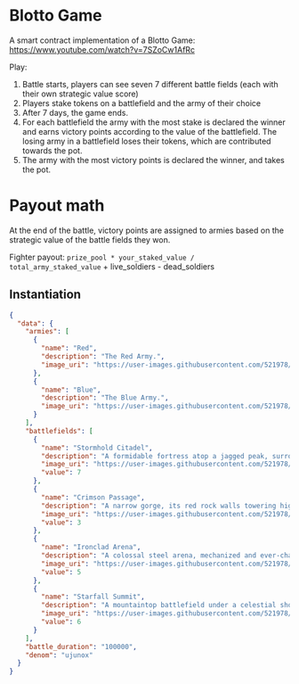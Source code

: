 # Blotto Game

A smart contract implementation of a Blotto Game: https://www.youtube.com/watch?v=7SZoCw1AfRc

Play:

1. Battle starts, players can see seven 7 different battle fields (each with their own strategic value score)
2. Players stake tokens on a battlefield and the army of their choice
3. After 7 days, the game ends.
4. For each battlefield the army with the most stake is declared the winner and earns victory points according to the value of the battlefield. The losing army in a battlefield loses their tokens, which are contributed towards the pot.
5. The army with the most victory points is declared the winner, and takes the pot.

# Payout math

At the end of the battle, victory points are assigned to armies based on the strategic value of the battle fields they won.

Fighter payout:
`prize_pool * your_staked_value / total_army_staked_value` + live_soldiers - dead_soldiers

## Instantiation

```json
{
  "data": {
    "armies": [
      {
        "name": "Red",
        "description": "The Red Army.",
        "image_uri": "https://user-images.githubusercontent.com/521978/274048963-f8812377-3780-49d7-bbcf-f1005513d8e4.png"
      },
      {
        "name": "Blue",
        "description": "The Blue Army.",
        "image_uri": "https://user-images.githubusercontent.com/521978/274048818-1d1e7655-fe76-48e8-85dc-67d14fc24bc8.png"
      }
    ],
    "battlefields": [
      {
        "name": "Stormhold Citadel",
        "description": "A formidable fortress atop a jagged peak, surrounded by perpetual thunderstorms that mask the clash of armies in a shroud of chaos.",
        "image_uri": "https://user-images.githubusercontent.com/521978/274047626-01f0e946-32f9-45b9-a334-2df6063666dd.png",
        "value": 7
      },
      {
        "name": "Crimson Passage",
        "description": "A narrow gorge, its red rock walls towering high above, where every step taken stains the earth with blood.",
        "image_uri": "https://user-images.githubusercontent.com/521978/274047700-dd9304eb-0c37-4f43-a0fd-cfad17624c6b.png",
        "value": 3
      },
      {
        "name": "Ironclad Arena",
        "description": "A colossal steel arena, mechanized and ever-changing, where combatants fight not only each other but the very ground beneath their feet.",
        "image_uri": "https://user-images.githubusercontent.com/521978/274047382-ca2bcad8-8e33-46df-9fa3-5b66eb179333.png",
        "value": 5
      },
      {
        "name": "Starfall Summit",
        "description": "A mountaintop battlefield under a celestial shower, where fallen stars grant power to those who can seize them.",
        "image_uri": "https://user-images.githubusercontent.com/521978/274047326-192415fe-df3c-4059-bf74-15d9c90857cc.png",
        "value": 6
      }
    ],
    "battle_duration": "100000",
    "denom": "ujunox"
  }
}
```
